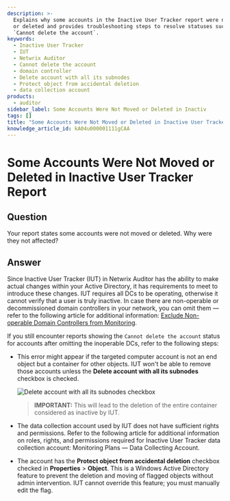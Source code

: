 ```yaml
---
description: >-
  Explains why some accounts in the Inactive User Tracker report were not moved
  or deleted and provides troubleshooting steps to resolve statuses such as
  `Cannot delete the account`.
keywords:
  - Inactive User Tracker
  - IUT
  - Netwrix Auditor
  - Cannot delete the account
  - domain controller
  - Delete account with all its subnodes
  - Protect object from accidental deletion
  - data collection account
products:
  - auditor
sidebar_label: Some Accounts Were Not Moved or Deleted in Inactiv
tags: []
title: "Some Accounts Were Not Moved or Deleted in Inactive User Tracker Report"
knowledge_article_id: kA04u000001111gCAA
---
```


# Some Accounts Were Not Moved or Deleted in Inactive User Tracker Report

## Question

Your report states some accounts were not moved or deleted. Why were they not affected?

## Answer

Since Inactive User Tracker (IUT) in Netwrix Auditor has the ability to make actual changes within your Active Directory, it has requirements to meet to introduce these changes. IUT requires all DCs to be operating, otherwise it cannot verify that a user is truly inactive. In case there are non-operable or decommissioned domain controllers in your network, you can omit them — refer to the following article for additional information: [Exclude Non-operable Domain Controllers from Monitoring](/docs/kb/auditor/how-to-exclude-non-operable-domain-controllers-from-monitoring-in-netwrix-auditor.md).

If you still encounter reports showing the `Cannot delete the account` status for accounts after omitting the inoperable DCs, refer to the following steps:

- This error might appear if the targeted computer account is not an end object but a container for other objects. IUT won't be able to remove those accounts unless the **Delete account with all its subnodes** checkbox is checked.

  ![Delete account with all its subnodes checkbox](images/ka04u000001179H_0EM4u000008Lt2y.png)

  > **IMPORTANT:** This will lead to the deletion of the entire container considered as inactive by IUT.

- The data collection account used by IUT does not have sufficient rights and permissions. Refer to the following article for additional information on roles, rights, and permissions required for Inactive User Tracker data collection account: Monitoring Plans — Data Collecting Account.

- The account has the **Protect object from accidental deletion** checkbox checked in **Properties** > **Object**. This is a Windows Active Directory feature to prevent the deletion and moving of flagged objects without admin intervention. IUT cannot override this feature; you must manually edit the flag.
